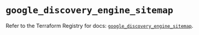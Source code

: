 # `google_discovery_engine_sitemap`

Refer to the Terraform Registry for docs: [`google_discovery_engine_sitemap`](https://registry.terraform.io/providers/hashicorp/google-beta/6.31.0/docs/resources/google_discovery_engine_sitemap).
